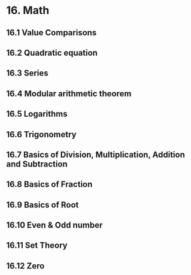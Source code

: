# 16. Math

## 16.1 Value Comparisons
## 16.2 Quadratic equation
## 16.3 Series
## 16.4 Modular arithmetic theorem 
## 16.5 Logarithms 
## 16.6 Trigonometry
## 16.7 Basics of Division, Multiplication, Addition and Subtraction
## 16.8 Basics of Fraction
## 16.9 Basics of Root
## 16.10 Even & Odd number
## 16.11 Set Theory
## 16.12 Zero
